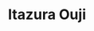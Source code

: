 --- 
title: "Itazura Ouji"
publishdate: "2019-4-22T16:48:46+02:00"
src: "https://365manga.net/manga/itazura-ouji"
image: "https://data.365manga.net/images/thumbnails/19879-itazura-ouji.jpg"
description: "Mayuri's father made a slight promise with the president of the Sakouda Group that Mayuri would visit and meet his son. Once she met him, she assumed he was like all the other rich kids, selfish, self-centered, and arrogant. But as their relationship got deeper........ - C h i b i"
---